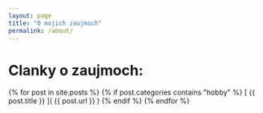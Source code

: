 ```yaml
---
layout: page
title: "O mojich zaujmoch"
permalink: /about/
---
```


# Clanky o zaujmoch: 

{% for post in site.posts %}
{% if post.categories contains "hobby" %}
  [ {{ post.title }} ]( {{ post.url }} )
{% endif %}
{% endfor %}